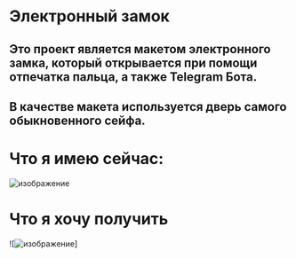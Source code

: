 # Электронный замок
## Это проект является макетом электронного замка, который открывается при помощи отпечатка пальца, а также Telegram Бота. 
## В качестве макета используется дверь самого обыкновенного сейфа.
# Что я имею сейчас:
![изображение](https://user-images.githubusercontent.com/116003850/200658789-3c35bc6f-4f32-487b-b8d0-346d964bba90.png)

# Что я хочу получить
![![изображение](https://user-images.githubusercontent.com/116003850/200659260-897bc18c-a1c7-403d-945f-92eca8ddf8bd.png)]
